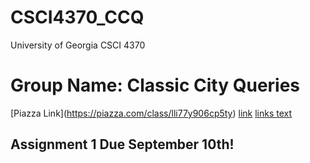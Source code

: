 # CSCI4370_CCQ
University of Georgia CSCI 4370

# Group Name: Classic City Queries

\[Piazza Link](https://piazza.com/class/lli77y906cp5ty) 
<a href="url" target="_blank">link</a>
<a href="#">links text</a>

##  Assignment 1 Due September 10th!
